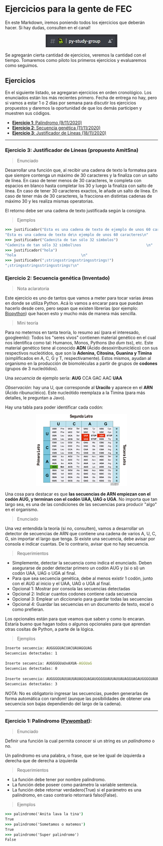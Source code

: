 # Ejercicios para la gente de FEC
En este Markdown, iremos poniendo todos los ejercicios que deberán hacer. Si hay dudas, consulten en el canal!

<p align="center">
  <a href="https://discord.gg/frontendcafe" target="_blank">
	<img alt="FrontendCafe" src=".\imgs\channel-discord.jpg">
  </a>
</p>

Se agregarán cierta cantidad de ejercicios, veremos la cantidad con el tiempo. Tomaremos como piloto los primeros ejercicios y evaluaremos como seguimos.

## Ejercicios
En el siguiente listado, se agregaran ejercicios en orden cronológico. Los enunciados están los más recientes primero. Fecha de entrega no hay, pero si vamos a estar 1 o 2 días por semana para discutir los ejercicios propuestos y daremos la oportunidad de que los demás participen y muestren sus códigos.
- [**Ejercicio 1**: Palindromo (9/11/2020)](https://github.com/JaviCeRodriguez/py-study-group/blob/main/ejercicios.md#ejercicio-1-palindromo-pywombat)
- [**Ejercicio 2**: Secuencia genética (11/11/2020)](https://github.com/JaviCeRodriguez/py-study-group/blob/main/ejercicios.md#ejercicio-2-secuencia-gen%C3%A9tica-inventado)
- [**Ejercicio 3**: Justificador de Líneas (18/11/2020)](https://github.com/JaviCeRodriguez/py-study-group/blob/main/ejercicios.md#ejercicio-3-justificador-de-líneas-propuesto-amitsna)

---
### Ejercicio 3: Justificador de Líneas (propuesto AmitSna)
> Enunciado

Desarrollar una función que, al recibir una cadena de texto la formatea para que siempre contenga un máximo de 30 caracteres y la finaliza con un salto de línea.
En caso de tener menos de 30 caracteres, le completa con espacios en blanco hasta completar los 30 y luego la finaliza con salto de línea.
En caso de tener 30 caracteres exactos, le añade un salto de línea.
En caso de tener más de 30 caracteres, la fracciona en distintas cadenas de máximo 30 y les realiza mismas operatorias.

El retorno debe ser una cadena de texto justificada según la consigna.

> Ejemplos
```cmd
>>> justificador("Esta es una cadena de texto de ejemplo de unos 60 caracteres")
"Esta es una cadena de texto de\n ejemplo de unos 60 caracteres\n"
>>> justificador("Cadenita de tan sólo 32 símbolos")
"Cadenita de tan sólo 32 símbol\nos                              \n"
>>> justificador("hola")
"hola                              \n"
>>> justificador("¡stringsstringsstringsstrings!")
"¡stringsstringsstringsstrings!\n"
```

### Ejercicio 2: Secuencia genética (Inventado)
> Nota aclaratoria

Este ejercicio es uno de tantos que vamos a meter para tocar varias áreas en donde se utiliza Python. Acá lo vamos a encarar para que puedan hacerlo desde cero, pero sepan que existen librerías (por ejemplo: [Biopython](https://biopython.org/)) que hacen esto y mucho más de manera más sencilla.

> Mini teoría

Para no meternos en tanta teoría, lo resumo así (para el interesado, googleenlo): Todos los "seres vivos" contienen material genético en el cual nos identifica como tal: Humanos, Monos, Pythons (*ba dum tss*), etc. Este material genético tiene al conocido **ADN** (Ácido desoxirribunicléico) con sus respectivos nucleótidos, que son la **Adenina, Citosina, Guanina y Timina** (simplificados en A, C, G y T, respectivamente). Estos mismos, ayudan al organismo en la producción de biomoléculas a partir de grupos de **codones** (grupos de 3 nucleótidos).

Una *secuencia* de ejemplo sería:
**AUG** CCA GAC AAC **UAA**

*Observación*: hay una U, que corresponde al **Uracilo** y aparece en el **ARN** (Ácido ribunucléico). Este nucleótido reemplaza a la Timina (para más detalles, le preguntan a Javo).

Hay una tabla para poder identificar cada codón:
<p align="center">
  <a href="https://discord.gg/frontendcafe" target="_blank">
	<img alt="FrontendCafe" src=".\imgs\codigo-genetico.jpg" style="width: 300px">
  </a>
</p>

Una cosa para destacar es que **las secuencias de ARN empiezan con el codón AUG, y terminan con el codón UAA, UAG o UGA**. No importa que tan largo sea, es una de las condiciones de las secuencias para producir "algo" en el organismo.

> Enunciado

Una vez entendida la teoría (si no, consulten), vamos a desarrollar un detector de secuencias de ARN que contiene una cadena de varios A, U, C, G, sin importar el largo que tenga. Si existe una secuencia, debe avisar por consola e indicar cuantas. De lo contrario, avisar que no hay secuencia.

> Requerimientos

- Simplemente, detectar la secuencia como indica el enunciado. Deben asegurarse de poder detectar primero un codón AUG y (si o sí) un codón UAA, UAG o UGA al final.
- Para que sea secuencia genética, debe al menos existir 1 codón, junto con el AUG al inicio y el UAA, UAG o UGA al final.
- Opcional 1: Mostrar por consola las secuencias detectadas
- Opcional 2: Indicar cuantos codones contiene cada secuencia
- Opcional 3: Emplear un diccionario para guardar todas las secuencias
- Opcional 4: Guardar las secuencias en un documento de texto, excel o como prefieran.

Los opcionales están para que veamos que saben y como lo encaran. Estaría bueno que hagan todos o algunos opcionales para que aprendan otras cositas de Python, a parte de la lógica.

> Ejemplos
```cmd
Inserte secuencia: AUGGGGUACUACUAUAGGUAG
Secuencias detectadas: 1

Inserte secuencia: AUGGGGUaUxAXUA-AGGUaG
Secuencias detectadas: 0

Inserte secuencia: AUGGGGUAUUAUUAUAGGUAGAUGGGGUAUUAUUAUAGGUAGAUGGGGUAUUAUUAUAGGUAG
Secuencias detectadas: 3
```
*NOTA*: No es obligatorio ingresar las secuencias, pueden generarlas de forma automática con random! (aunque las posibilidades de obtener una secuencia son bajas dependiendo del largo de la cadena).

---
### Ejercicio 1: Palindromo ([Pywombat](https://pywombat.com/)):
> Enunciado

Definir una función la cual permita conocer si un string es un *palíndromo* o no.

Un palíndromo es una palabra, o frase, que se lee igual de izquierda a derecha que de derecha a izquierda
> Requerimientos

- La función debe tener por nombre palíndromo.
- La función debe poseer como parámetro la variable sentencia.
- La función debe retornar verdadero(True) si el parámetro es una palíndromo, en caso contrario retornará falso(False).
> Ejemplos

```cmd
>>> palindromo('Anita lava la tina')
True
>>> palindromo('Sometamos o matemos')
True
>>> palindromo('Super palindromo')
False
```
